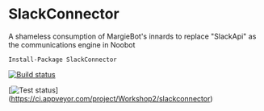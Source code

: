 # SlackConnector
A shameless consumption of MargieBot's innards to replace "SlackApi" as the communications engine in Noobot
 
```
Install-Package SlackConnector
```

[![Build status](https://ci.appveyor.com/api/projects/status/q1jw9209xl7ibvhs?svg=true)](https://ci.appveyor.com/project/Workshop2/slackconnector)

[![Test status](http://teststatusbadge.azurewebsites.net/api/status/Workshop2/slackconnector)]
(https://ci.appveyor.com/project/Workshop2/slackconnector)
